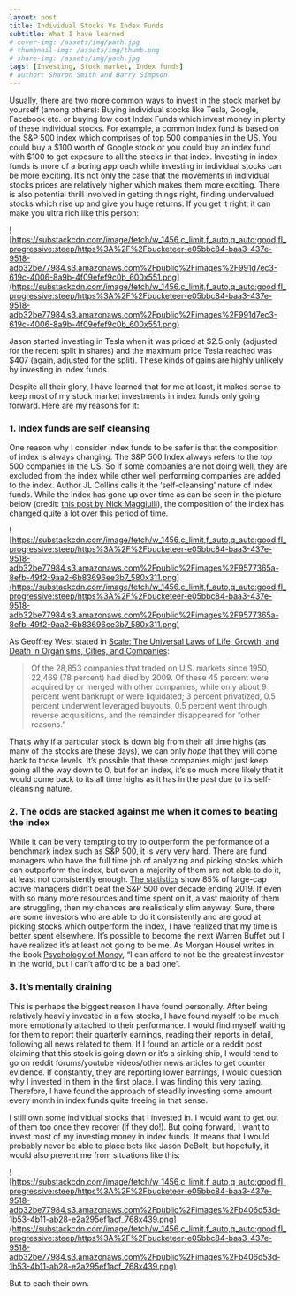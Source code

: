 ```yaml
---
layout: post
title: Individual Stocks Vs Index Funds
subtitle: What I have learned
# cover-img: /assets/img/path.jpg
# thumbnail-img: /assets/img/thumb.png
# share-img: /assets/img/path.jpg
tags: [Investing, Stock market, Index funds]
# author: Sharon Smith and Barry Simpson
---
```


<!-- # Individual stocks vs Index Funds : My learnings

Date started: November 22, 2022
Publish date: December 25, 2022
Published: No
Stage: Published
Tags: How to manage money -->

Usually, there are two more common ways to invest in the stock market by yourself (among others): Buying individual stocks like Tesla, Google, Facebook etc. or buying low cost Index Funds which invest money in plenty of these individual stocks. For example, a common index fund is based on the S&P 500 index which comprises of top 500 companies in the US. You could buy a $100 worth of Google stock or you could buy an index fund with $100 to get exposure to all the stocks in that index. Investing in index funds is more of a boring approach while investing in individual stocks can be more exciting. It’s not only the case that the movements in individual stocks prices are relatively higher which makes them more exciting. There is also potential thrill involved in getting things right, finding undervalued stocks which rise up and give you huge returns. If you get it right, it can make you ultra rich like this person:

![https://substackcdn.com/image/fetch/w_1456,c_limit,f_auto,q_auto:good,fl_progressive:steep/https%3A%2F%2Fbucketeer-e05bbc84-baa3-437e-9518-adb32be77984.s3.amazonaws.com%2Fpublic%2Fimages%2F991d7ec3-619c-4006-8a9b-4f09efef9c0b_600x551.png](https://substackcdn.com/image/fetch/w_1456,c_limit,f_auto,q_auto:good,fl_progressive:steep/https%3A%2F%2Fbucketeer-e05bbc84-baa3-437e-9518-adb32be77984.s3.amazonaws.com%2Fpublic%2Fimages%2F991d7ec3-619c-4006-8a9b-4f09efef9c0b_600x551.png)

Jason started investing in Tesla when it was priced at $2.5 only (adjusted for the recent split in shares) and the maximum price Tesla reached was $407 (again, adjusted for the split). These kinds of gains are highly unlikely by investing in index funds.

Despite all their glory, I have learned that for me at least, it makes sense to keep most of my stock market investments in index funds only going forward. Here are my reasons for it:

### 1. Index funds are self cleansing

One reason why I consider index funds to be safer is that the composition of index is always changing. The S&P 500 Index always refers to the top 500 companies in the US. So if some companies are not doing well, they are excluded from the index while other well performing companies are added to the index. Author JL Collins calls it the ‘self-cleansing’ nature of index funds. While the index has gone up over time as can be seen in the picture below (credit: [this post by Nick Maggiulli](https://ofdollarsanddata.com/a-stock-is-not-an-index/)), the composition of the index has changed quite a lot over this period of time.

![https://substackcdn.com/image/fetch/w_1456,c_limit,f_auto,q_auto:good,fl_progressive:steep/https%3A%2F%2Fbucketeer-e05bbc84-baa3-437e-9518-adb32be77984.s3.amazonaws.com%2Fpublic%2Fimages%2F9577365a-8efb-49f2-9aa2-6b83696ee3b7_580x311.png](https://substackcdn.com/image/fetch/w_1456,c_limit,f_auto,q_auto:good,fl_progressive:steep/https%3A%2F%2Fbucketeer-e05bbc84-baa3-437e-9518-adb32be77984.s3.amazonaws.com%2Fpublic%2Fimages%2F9577365a-8efb-49f2-9aa2-6b83696ee3b7_580x311.png)

As Geoffrey West stated in [Scale: The Universal Laws of Life, Growth, and Death in Organisms, Cities, and Companies](https://amzn.to/3k2iwqX):

> Of the 28,853 companies that traded on U.S. markets since 1950, 22,469 (78 percent) had died by 2009. Of these 45 percent were acquired by or merged with other companies, while only about 9 percent went bankrupt or were liquidated; 3 percent privatized, 0.5 percent underwent leveraged buyouts, 0.5 percent went through reverse acquisitions, and the remainder disappeared for “other reasons.”

That’s why if a particular stock is down big from their all time highs (as many of the stocks are these days), we can only *hope* that they will come back to those levels. It’s possible that these companies might just keep going all the way down to 0, but for an index, it’s so much more likely that it would come back to its all time highs as it has in the past due to its self-cleansing nature.

### 2. The odds are stacked against me when it comes to beating the index

While it can be very tempting to try to outperform the performance of a benchmark index such as S&P 500, it is very very hard. There are fund managers who have the full time job of analyzing and picking stocks which can outperform the index, but even a majority of them are not able to do it, at least not consistently enough. [The statistics](https://www.cnbc.com/2019/03/15/active-fund-managers-trail-the-sp-500-for-the-ninth-year-in-a-row-in-triumph-for-indexing.html) show 85% of large-cap active managers didn’t beat the S&P 500 over decade ending 2019. If even with so many more resources and time spent on it, a vast majority of them are struggling, then my chances are realistically slim anyway. Sure, there are some investors who are able to do it consistently and are good at picking stocks which outperform the index, I have realized that my time is better spent elsewhere. It’s possible to become the next Warren Buffet but I have realized it’s at least not going to be me. As Morgan Housel writes in the book [Psychology of Money](https://www.amazon.com/Psychology-Money-Timeless-Lessons-Happiness/dp/B08D9WJ9G8/ref=sr_1_1?keywords=psychology+of+money&qid=1671980300&sprefix=psycholo%2Caps%2C71&sr=8-1), “I can afford to not be the greatest investor in the world, but I can’t afford to be a bad one”.

### 3. It’s mentally draining

This is perhaps the biggest reason I have found personally. After being relatively heavily invested in a few stocks, I have found myself to be much more emotionally attached to their performance. I would find myself waiting for them to report their quarterly earnings, reading their reports in detail, following all news related to them. If I found an article or a reddit post claiming that this stock is going down or it’s a sinking ship, I would tend to go on reddit forums/youtube videos/other news articles to get counter evidence. If constantly, they are reporting lower earnings, I would question why I invested in them in the first place. I was finding this very taxing. Therefore, I have found the approach of steadily investing some amount every month in index funds quite freeing in that sense.

I still own some individual stocks that I invested in. I would want to get out of them too once they recover (if they do!). But going forward, I want to invest most of my investing money in index funds. It means that I would probably never be able to place bets like Jason DeBolt, but hopefully, it would also prevent me from situations like this:

![https://substackcdn.com/image/fetch/w_1456,c_limit,f_auto,q_auto:good,fl_progressive:steep/https%3A%2F%2Fbucketeer-e05bbc84-baa3-437e-9518-adb32be77984.s3.amazonaws.com%2Fpublic%2Fimages%2Fb406d53d-1b53-4b11-ab28-e2a295ef1acf_768x439.png](https://substackcdn.com/image/fetch/w_1456,c_limit,f_auto,q_auto:good,fl_progressive:steep/https%3A%2F%2Fbucketeer-e05bbc84-baa3-437e-9518-adb32be77984.s3.amazonaws.com%2Fpublic%2Fimages%2Fb406d53d-1b53-4b11-ab28-e2a295ef1acf_768x439.png)

But to each their own.

<!-- ### Bookmarks of the week

**Series:** I recently watched the series, [Home Shanti](https://www.hotstar.com/in/tv/home-shanti/1260099490/list/episodes/t-1_2_3897) (available on Hulu/Hotstar), and absolutely loved it. It’s a very feel good and light comedy show. Can highly recommend it.

**Songs:** The entire [Qala album](https://music.youtube.com/playlist?list=OLAK5uy_kNneSgNp5PW-vjSu3O2GwmwcmN2nYyhaw) is amazing. I particularly liked the songs Ghodey pe sawaar, Rubaiyaan, Shauq and Nirbhau Nirvair.

Wish you all a Merry Christmas and a very Happy New Year. Thank you so much for reading this newsletter and for all your support this year! Hope to continue this journey in 2023!

Until next time,

Sagar -->
